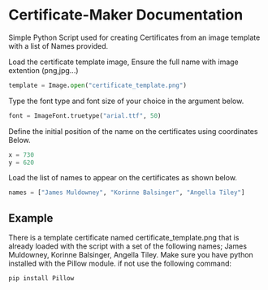 # Certificate-Maker Documentation
Simple Python Script used for creating Certificates from an image template with a list of Names provided.

Load the certificate template image, Ensure the full name with image extention (png,jpg...)
```python
template = Image.open("certificate_template.png")
```
Type the font type and font size of your choice in the argument below.
```python
font = ImageFont.truetype("arial.ttf", 50)
```
Define the initial position of the name on the certificates using coordinates Below.
```python
x = 730
y = 620
```
Load the list of names to appear on the certificates as shown below.
```python
names = ["James Muldowney", "Korinne Balsinger", "Angella Tiley"]
```
## Example
There is a template certificate named certificate_template.png that is already loaded with the script with a set of the following names; James Muldowney, Korinne Balsinger, Angella Tiley. Make sure you have python installed with the Pillow module. if not use the following command:
```python
pip install Pillow
```
